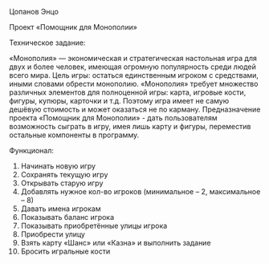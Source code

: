 Цопанов Энцо

Проект «Помощник для Монополии»

Техническое задание:

«Монополия» — экономическая и стратегическая настольная игра для двух и более человек, имеющая огромную популярность среди людей всего мира. Цель игры: остаться единственным игроком с средствами, иными словами обрести монополию.
«Монополия» требует множество различных элементов для полноценной игры: карта, игровые кости, фигуры, купюры, карточки и т.д. Поэтому игра имеет не самую дешёвую стоимость и может оказаться не по карману. Предназначение проекта «Помощник для Монополии» - дать пользователям возможность сыграть в игру, имея лишь карту и фигуры, переместив остальные компоненты в программу.

Функционал:

1.	Начинать новую игру
2.	Сохранять текущую игру
3.	Открывать старую игру
4.	Добавлять нужное кол-во игроков (минимальное – 2, максимальное – 8)
5.	Давать имена игрокам
6.	Показывать баланс игрока
7.	Показывать приобретённые улицы игрока
8.	Приобрести улицу
9.	Взять карту «Шанс» или «Казна» и выполнить задание
10.	Бросить игральные кости

